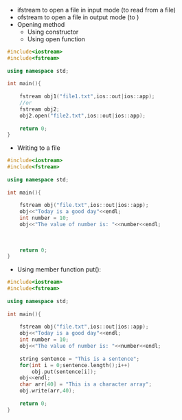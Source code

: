 - ifstream to open a file in input mode (to read from a file)
- ofstream to open a file in output mode (to )
- Opening method
	- Using constructor 
	- Using open function
```C++
#include<iostream>  
#include<fstream>  
  
using namespace std;  
  
int main(){  
  
    fstream obj1("file1.txt",ios::out|ios::app);  
    //or  
    fstream obj2;  
    obj2.open("file2.txt",ios::out|ios::app);  
      
    return 0;  
}
```

- Writing to a file
```C++
#include<iostream>  
#include<fstream>  
  
using namespace std;  
  
int main(){  
  
    fstream obj("file.txt",ios::out|ios::app);  
    obj<<"Today is a good day"<<endl;  
    int number = 10;  
    obj<<"The value of number is: "<<number<<endl;  
  
  
  
    return 0;  
}
```

- Using member function put():
```C++
#include<iostream>  
#include<fstream>  
  
using namespace std;  
  
int main(){  
  
    fstream obj("file.txt",ios::out|ios::app);  
    obj<<"Today is a good day"<<endl;  
    int number = 10;  
    obj<<"The value of number is: "<<number<<endl;  
  
    string sentence = "This is a sentence";  
    for(int i = 0;sentence.length();i++)  
        obj.put(sentence[i]);  
    obj<<endl;  
    char arr[40] = "This is a character array";  
    obj.write(arr,40);  
  
    return 0;  
}
```

	